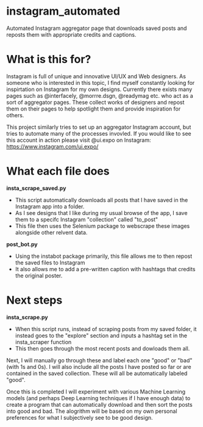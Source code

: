 # instagram_automated
Automated Instagram aggregator page that downloads saved posts and reposts them with appropriate credits and captions.

# What is this for?
Instagram is full of unique and innovative UI/UX and Web designers. As someone who is interested in this topic, I find myself constantly looking for inspirtation on Instagram for my own designs. Currently there exists many pages such as @interfacely, @morrre.dsgn, @readymag etc. who act as a sort of aggregator pages. These collect works of designers and repost them on their pages to help spotlight them and provide inspiration for others.

This project similarly tries to set up an aggregator Instagram account, but tries to automate many of the processes invovled. If you would like to see this account in action please visit @ui.expo on Instagram: https://www.instagram.com/ui.expo/


# What each file does

**insta_scrape_saved.py**
- This script automatically downloads all posts that I have saved in the Instagram app into a folder.
- As I see designs that I like during my usual browse of the app, I save them to a specifc Instagram "collection" called "to_post"
- This file then uses the Selenium package to webscrape these images alongside other relvent data.

**post_bot.py**
- Using the instabot package primarily, this file allows me to then repost the saved files to Instagram
- It also allows me to add a pre-written caption with hashtags that credits the original poster.


# Next steps

**insta_scrape.py**
- When this script runs, instead of scraping posts from my saved folder, it instead goes to the "explore" section and inputs a hashtag set in the insta_scraper function
- This then goes through the most recent posts and dowloads them all. 

Next, I will manually go through these and label each one "good" or "bad" (with 1s and 0s). I will also include all the posts I have posted so far or are contained in the saved collection. These will all be automatically labeled "good". 

Once this is completed I will experiment with various Machine Learning models (and perhaps Deep Learning techniques if I have enough data) to create a program that can automatically download and then sort the posts into good and bad. The alogrithm will be based on my own personal preferences for what I subjectively see to be good design. 
